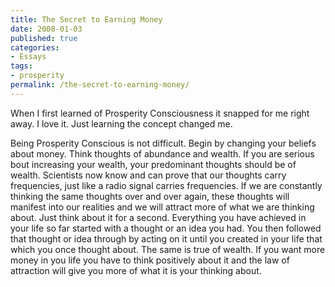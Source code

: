 ```yaml
---
title: The Secret to Earning Money
date: 2008-01-03
published: true
categories:
- Essays
tags: 
- prosperity
permalink: /the-secret-to-earning-money/
---
```

When I first learned of Prosperity Consciousness it snapped for me right away. I love it. Just learning the concept changed me.

Being Prosperity Conscious is not difficult. Begin by changing your beliefs about money. Think thoughts of abundance and wealth. If you are serious bout increasing your wealth, your predominant thoughts should be of wealth. Scientists now know and can prove that our thoughts carry frequencies, just like a radio signal carries frequencies. If we are constantly thinking the same thoughts over and over again, these thoughts will manifest into our realities and we will attract more of what we are thinking about. Just think about it for a second. Everything you have achieved in your life so far started with a thought or an idea you had. You then followed that thought or idea through by acting on it until you created in your life that which you once thought about. The same is true of wealth. If you want more money in you life you have to think positively about it and the law of attraction will give you more of what it is your thinking about.